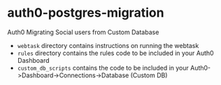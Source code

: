 # auth0-postgres-migration
Auth0 Migrating Social users from Custom Database

 - `webtask` directory contains instructions on running the webtask
 - `rules` directory contains the rules code to be included in your Auth0 Dashboard
 - `custom_db_scripts` contains the code to be included in your Auth0->Dashboard->Connections->Database (Custom DB)


